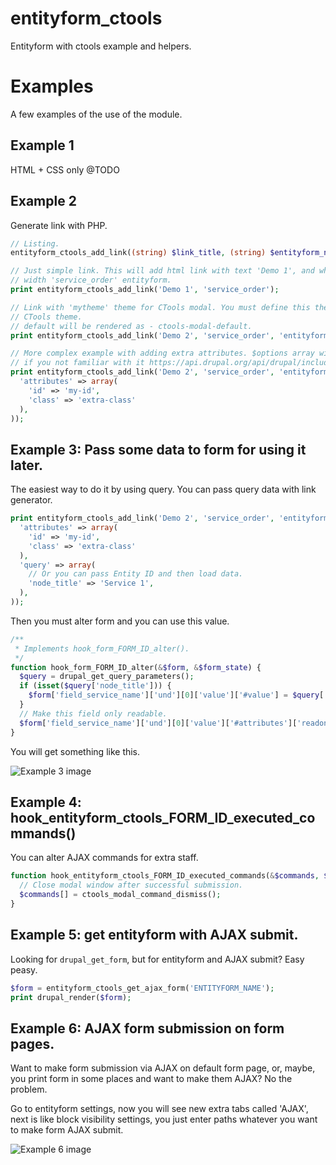 # entityform_ctools
Entityform with ctools example and helpers.



# Examples

A few examples of the use of the module.

## Example 1

HTML + CSS only @TODO

## Example 2

Generate link with PHP.

~~~php
// Listing.
entityform_ctools_add_link((string) $link_title, (string) $entityform_name, (string) $class, (array) $options);

// Just simple link. This will add html link with text 'Demo 1', and when user click it, CTools create modal window
// width 'service_order' entityform.
print entityform_ctools_add_link('Demo 1', 'service_order');

// Link with 'mytheme' theme for CTools modal. You must define this theme before using it, or will be loaded default
// CTools theme.
// default will be rendered as - ctools-modal-default.
print entityform_ctools_add_link('Demo 2', 'service_order', 'entityform');

// More complex example with adding extra attributes. $options array will be send to l() function. So read documentation
// if you not familiar with it https://api.drupal.org/api/drupal/includes%21common.inc/function/l/7
print entityform_ctools_add_link('Demo 2', 'service_order', 'entityform', array(
  'attributes' => array(
    'id' => 'my-id',
    'class' => 'extra-class'
  ),
));
~~~

## Example 3: Pass some data to form for using it later.

The easiest way to do it by using query. You can pass query data with link generator.

~~~php
print entityform_ctools_add_link('Demo 2', 'service_order', 'entityform', array(
  'attributes' => array(
    'id' => 'my-id',
    'class' => 'extra-class'
  ),
  'query' => array(
    // Or you can pass Entity ID and then load data.
    'node_title' => 'Service 1',
  ),
));
~~~

Then you must alter form and you can use this value.

~~~php
/**
 * Implements hook_form_FORM_ID_alter().
 */
function hook_form_FORM_ID_alter(&$form, &$form_state) {
  $query = drupal_get_query_parameters();
  if (isset($query['node_title'])) {
    $form['field_service_name']['und'][0]['value']['#value'] = $query['node_title'];
  }
  // Make this field only readable.
  $form['field_service_name']['und'][0]['value']['#attributes']['readonly'] = 'readonly';
}
~~~

You will get something like this.

![Example 3 image](http://i.imgur.com/TwRmcp8.png)

## Example 4: hook_entityform_ctools_FORM_ID_executed_commands()

You can alter AJAX commands for extra staff.

~~~php
function hook_entityform_ctools_FORM_ID_executed_commands(&$commands, $form_state) {
  // Close modal window after successful submission.
  $commands[] = ctools_modal_command_dismiss();
}
~~~

## Example 5: get entityform with AJAX submit.

Looking for `drupal_get_form`, but for entityform and AJAX submit? Easy peasy.

~~~php
$form = entityform_ctools_get_ajax_form('ENTITYFORM_NAME');
print drupal_render($form);
~~~

## Example 6: AJAX form submission on form pages.

Want to make form submission via AJAX on default form page, or, maybe, you print form in some places and want to make them AJAX? No the problem.

Go to entityform settings, now you will see new extra tabs called 'AJAX', next is like block visibility settings, you just enter paths whatever you want to make form AJAX submit.

![Example 6 image](http://i.imgur.com/wzfQ3lW.png)